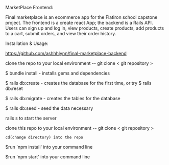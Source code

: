 MarketPlace Frontend:

  
  Final marketplace is an ecommerce app for the Flatiron school capstone project. The frontend is a create react App; the backend is a Rails API. Users can sign up and log in, view products, create products, add products to a cart, submit orders, and view their order history. 

Installation & Usage:

  
  https://github.com/ashhhlynn/final-marketplace-backend

  clone the repo to your local environment -- git clone < git repository >

  $ bundle install - installs gems and dependencies

  $ rails db:create - creates the database for the first time, or try $ rails db:reset

  $ rails db:migrate - creates the tables for the database

  $ rails db:seed - seed the data necessary
  
  rails s to start the server


clone this repo to your local environment -- git clone < git repository >
  
    cd(change directory) into the repo

  $run 'npm install' into your command line

  $run 'npm start' into your command line

